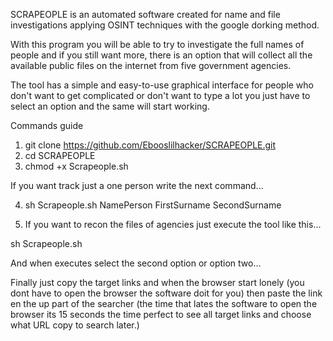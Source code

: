 SCRAPEOPLE is an automated software created for name and file investigations applying OSINT techniques with the google dorking method.

With this program you will be able to try to investigate the full names of people and if you still want more, there is an option that will collect all the available public files on the internet from five government agencies.

The tool has a simple and easy-to-use graphical interface for people who don't want to get complicated or don't want to type a lot you just have to select an option and the same will start working.




Commands guide

1. git clone https://github.com/Ebooslilhacker/SCRAPEOPLE.git
2. cd SCRAPEOPLE
3. chmod +x Scrapeople.sh

If you want track just a one person write the next command...

4. sh Scrapeople.sh NamePerson FirstSurname SecondSurname

5. If you want to recon the files of agencies just execute the tool like this...

sh Scrapeople.sh

And when executes select the second option or option two...

Finally just copy the target links and when the browser start lonely (you dont have to open the browser the software doit for you) then paste the link en the up part of the searcher (the time that lates the software to open the browser its 15 seconds the time perfect to see all target links and choose what URL copy to search later.)

